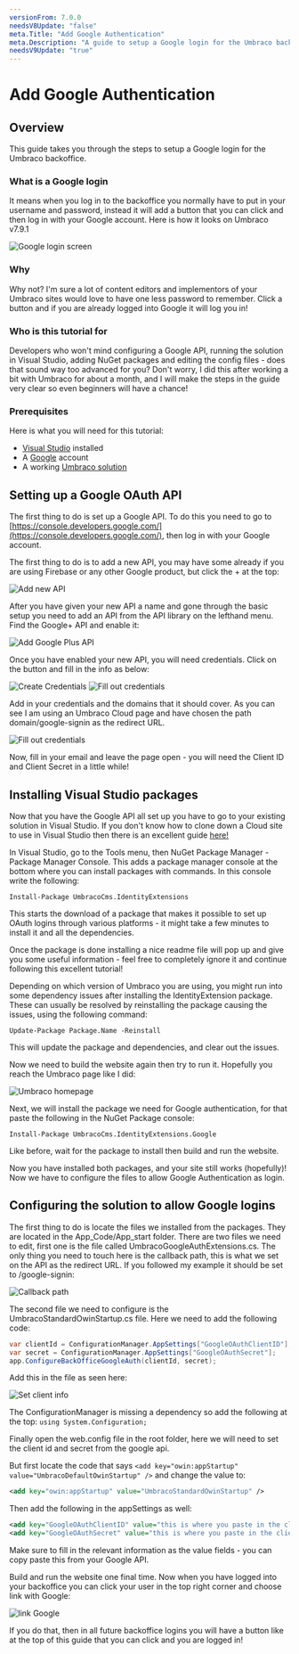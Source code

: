 ```yaml
---
versionFrom: 7.0.0
needsV8Update: "false"
meta.Title: "Add Google Authentication"
meta.Description: "A guide to setup a Google login for the Umbraco backoffice."
needsV9Update: "true"
---
```



# Add Google Authentication

## Overview

This guide takes you through the steps to setup a Google login for the Umbraco backoffice.

### What is a Google login

It means when you log in to the backoffice you normally have to put in your username and password, instead it will add a button that you can click and then log in with your Google account. Here is how it looks on Umbraco v7.9.1

![Google login screen](images/googleLoginScreen.png)

### Why

Why not? I'm sure a lot of content editors and implementors of your Umbraco sites would love to have one less password to remember. Click a button and if you are already logged into Google it will log you in!

### Who is this tutorial for

Developers who won't mind configuring a Google API, running the solution in Visual Studio, adding NuGet packages and editing the config files - does that sound way too advanced for you? Don't worry, I did this after working a bit with Umbraco for about a month, and I will make the steps in the guide very clear so even beginners will have a chance!

### Prerequisites

Here is what you will need for this tutorial:

- [Visual Studio](https://visualstudio.microsoft.com/) installed
- A [Google](https://myaccount.google.com/) account
- A working [Umbraco solution](../../Getting-Started/)

## Setting up a Google OAuth API

The first thing to do is set up a Google API. To do this you need to go to [https://console.developers.google.com/](https://console.developers.google.com/), then log in with your Google account.

The first thing to do is to add a new API, you may have some already if you are using Firebase or any other Google product, but click the + at the top:

![Add new API](images/addNewApi.png)

After you have given your new API a name and gone through the basic setup you need to add an API from the API library on the lefthand menu. Find the Google+ API and enable it:

![Add Google Plus API](images/addGooglePlus.png)

Once you have enabled your new API, you will need credentials. Click on the button and fill in the info as below:

![Create Credentials](images/createCredentials.png)
![Fill out credentials](images/fillOutCredentials.png)

Add in your credentials and the domains that it should cover. As you can see I am using an Umbraco Cloud page and have chosen the path domain/google-signin as the redirect URL.

![Fill out credentials](images/credentials.png)

Now, fill in your email and leave the page open - you will need the Client ID and Client Secret in a little while!

## Installing Visual Studio packages

Now that you have the Google API all set up you have to go to your existing solution in Visual Studio. If you don't know how to clone down a Cloud site to use in Visual Studio then there is an excellent guide [here!](../../Umbraco-Cloud/Set-Up/Working-with-Visual-Studio/)

In Visual Studio, go to the Tools menu, then NuGet Package Manager - Package Manager Console. This adds a package manager console at the bottom where you can install packages with commands. In this console write the following:

`Install-Package UmbracoCms.IdentityExtensions`

This starts the download of a package that makes it possible to set up OAuth logins through various platforms - it might take a few minutes to install it and all the dependencies.

Once the package is done installing a nice readme file will pop up and give you some useful information - feel free to completely ignore it and continue following this excellent tutorial!

Depending on which version of Umbraco you are using, you might run into some dependency issues after installing the IdentityExtension package. These can usually be resolved by reinstalling the package causing the issues, using the following command:

`Update-Package Package.Name -Reinstall`

This will update the package and dependencies, and clear out the issues.

Now we need to build the website again then try to run it. Hopefully you reach the Umbraco page like I did:

![Umbraco homepage](images/umbracoHomepage.png)

Next, we will install the package we need for Google authentication, for that paste the following in the NuGet Package console:

`Install-Package UmbracoCms.IdentityExtensions.Google`

Like before, wait for the package to install then build and run the website.

Now you have installed both packages, and your site still works (hopefully)! Now we have to configure the files to allow Google Authentication as login.

## Configuring the solution to allow Google logins

The first thing to do is locate the files we installed from the packages. They are located in the App_Code/App_start folder. There are two files we need to edit, first one is the file called UmbracoGoogleAuthExtensions.cs. The only thing you need to touch here is the callback path, this is what we set on the API as the redirect URL. If you followed my example it should be set to /google-signin:

![Callback path](images/callbackPath.png)

The second file we need to configure is the UmbracoStandardOwinStartup.cs file. Here we need to add the following code:

```csharp
var clientId = ConfigurationManager.AppSettings["GoogleOAuthClientID"];
var secret = ConfigurationManager.AppSettings["GoogleOAuthSecret"];
app.ConfigureBackOfficeGoogleAuth(clientId, secret);
```

Add this in the file as seen here:

![Set client info](images/setClientInfo.png)

The ConfigurationManager is missing a dependency so add the following at the top: `using System.Configuration;`

Finally open the web.config file in the root folder, here we will need to set the client id and secret from the google api.

But first locate the code that says
`<add key="owin:appStartup" value="UmbracoDefaultOwinStartup" />`
and change the value to:

```xml
<add key="owin:appStartup" value="UmbracoStandardOwinStartup" />
```

Then add the following in the appSettings as well:

```xml
<add key="GoogleOAuthClientID" value="this is where you paste in the client id"/>
<add key="GoogleOAuthSecret" value="this is where you paste in the client secret"/>
```

Make sure to fill in the relevant information as the value fields - you can copy paste this from your Google API.

Build and run the website one final time. Now when you have logged into your backoffice you can click your user in the top right corner and choose link with Google:

![link Google](images/linkGoogle.png)

If you do that, then in all future backoffice logins you will have a button like at the top of this guide that you can click and you are logged in!
